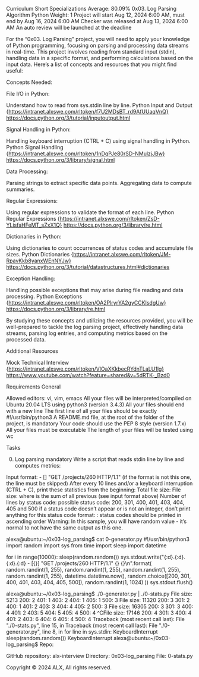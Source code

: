 Curriculum
Short Specializations
Average: 80.09%
0x03. Log Parsing
Algorithm
Python
 Weight: 1
 Project will start Aug 12, 2024 6:00 AM, must end by Aug 16, 2024 6:00 AM
 Checker was released at Aug 13, 2024 6:00 AM
 An auto review will be launched at the deadline

For the “0x03. Log Parsing” project, you will need to apply your knowledge of Python programming, focusing on parsing and processing data streams in real-time. This project involves reading from standard input (stdin), handling data in a specific format, and performing calculations based on the input data. Here’s a list of concepts and resources that you might find useful:

Concepts Needed:

File I/O in Python:

Understand how to read from sys.stdin line by line.
Python Input and Output {https://intranet.alxswe.com/rltoken/f7U2MDsBT_rd9AfUUaqVnQ} https://docs.python.org/3/tutorial/inputoutput.html

Signal Handling in Python:

Handling keyboard interruption (CTRL + C) using signal handling in Python.
Python Signal Handling {https://intranet.alxswe.com/rltoken/1nDqPJe80rSD-NMulzjJBw} https://docs.python.org/3/library/signal.html

Data Processing:

Parsing strings to extract specific data points.
Aggregating data to compute summaries.

Regular Expressions:

Using regular expressions to validate the format of each line.
Python Regular Expressions {https://intranet.alxswe.com/rltoken/ZsD-YLisfaHFeMT_sZxX1Q} https://docs.python.org/3/library/re.html

Dictionaries in Python:

Using dictionaries to count occurrences of status codes and accumulate file sizes.
Python Dictionaries {https://intranet.alxswe.com/rltoken/JM-RpavKkb8yanxWEnNYJw} https://docs.python.org/3/tutorial/datastructures.html#dictionaries

Exception Handling:

Handling possible exceptions that may arise during file reading and data processing.
Python Exceptions {https://intranet.alxswe.com/rltoken/OA2PlryrYA2gyCCKIsdgUw} https://docs.python.org/3/library/re.html

By studying these concepts and utilizing the resources provided, you will be well-prepared to tackle the log parsing project, effectively handling data streams, parsing log entries, and computing metrics based on the processed data.

Additional Resources

Mock Technical Interview {https://intranet.alxswe.com/rltoken/VlOaXKkbecRYdnTLaLU1lg} https://www.youtube.com/watch?feature=shared&v=5dRTK-_Bzd0

Requirements
General

Allowed editors: vi, vim, emacs
All your files will be interpreted/compiled on Ubuntu 20.04 LTS using python3 (version 3.4.3)
All your files should end with a new line
The first line of all your files should be exactly #!/usr/bin/python3
A README.md file, at the root of the folder of the project, is mandatory
Your code should use the PEP 8 style (version 1.7.x)
All your files must be executable
The length of your files will be tested using wc

Tasks

0. Log parsing
mandatory
Write a script that reads stdin line by line and computes metrics:

Input format: <IP Address> - [<date>] "GET /projects/260 HTTP/1.1" <status code> <file size> (if the format is not this one, the line must be skipped)
After every 10 lines and/or a keyboard interruption (CTRL + C), print these statistics from the beginning:
Total file size: File size: <total size>
where <total size> is the sum of all previous <file size> (see input format above)
Number of lines by status code:
possible status code: 200, 301, 400, 401, 403, 404, 405 and 500
if a status code doesn’t appear or is not an integer, don’t print anything for this status code
format: <status code>: <number>
status codes should be printed in ascending order
Warning: In this sample, you will have random value - it’s normal to not have the same output as this one.

alexa@ubuntu:~/0x03-log_parsing$ cat 0-generator.py
#!/usr/bin/python3
import random
import sys
from time import sleep
import datetime

for i in range(10000):
    sleep(random.random())
    sys.stdout.write("{:d}.{:d}.{:d}.{:d} - [{}] \"GET /projects/260 HTTP/1.1\" {} {}\n".format(
        random.randint(1, 255), random.randint(1, 255), random.randint(1, 255), random.randint(1, 255),
        datetime.datetime.now(),
        random.choice([200, 301, 400, 401, 403, 404, 405, 500]),
        random.randint(1, 1024)
    ))
    sys.stdout.flush()

alexa@ubuntu:~/0x03-log_parsing$ ./0-generator.py | ./0-stats.py 
File size: 5213
200: 2
401: 1
403: 2
404: 1
405: 1
500: 3
File size: 11320
200: 3
301: 2
400: 1
401: 2
403: 3
404: 4
405: 2
500: 3
File size: 16305
200: 3
301: 3
400: 4
401: 2
403: 5
404: 5
405: 4
500: 4
^CFile size: 17146
200: 4
301: 3
400: 4
401: 2
403: 6
404: 6
405: 4
500: 4
Traceback (most recent call last):
  File "./0-stats.py", line 15, in <module>
Traceback (most recent call last):
  File "./0-generator.py", line 8, in <module>
    for line in sys.stdin:
KeyboardInterrupt
    sleep(random.random())
KeyboardInterrupt
alexa@ubuntu:~/0x03-log_parsing$ 
Repo:

GitHub repository: alx-interview
Directory: 0x03-log_parsing
File: 0-stats.py
 
Copyright © 2024 ALX, All rights reserved.
